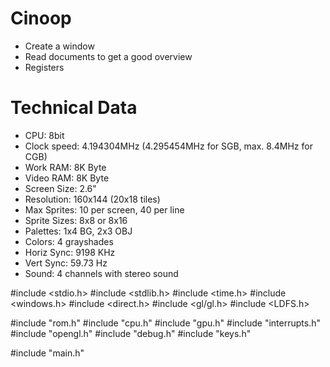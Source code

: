 # Cinoop
- Create a window
- Read documents to get a good overview
- Registers

# Technical Data
- CPU: 8bit
- Clock speed: 4.194304MHz (4.295454MHz for SGB, max. 8.4MHz for CGB)
- Work RAM: 8K Byte
- Video RAM: 8K Byte
- Screen Size: 2.6"
- Resolution: 160x144 (20x18 tiles)
- Max Sprites: 10 per screen, 40 per line
- Sprite Sizes: 8x8 or 8x16
- Palettes: 1x4 BG, 2x3 OBJ
- Colors: 4 grayshades
- Horiz Sync: 9198 KHz
- Vert Sync: 59.73 Hz
- Sound: 4 channels with stereo sound

#include <stdio.h>
#include <stdlib.h>
#include <time.h>
#include <windows.h>
#include <direct.h>
#include <gl/gl.h>
#include <LDFS.h>

#include "rom.h"
#include "cpu.h"
#include "gpu.h"
#include "interrupts.h"
#include "opengl.h"
#include "debug.h"
#include "keys.h"

#include "main.h"